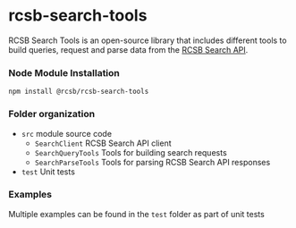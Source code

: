 # rcsb-search-tools

RCSB Search Tools is an open-source library that includes different tools to build queries, request and parse data from the 
[RCSB Search API](https://search.rcsb.org/).

### Node Module Installation
`npm install @rcsb/rcsb-search-tools`

### Folder organization
- `src` module source code
  - `SearchClient` RCSB Search API client 
  - `SearchQueryTools` Tools for building search requests
  - `SearchParseTools` Tools for parsing RCSB Search API responses
- `test` Unit tests

### Examples

Multiple examples can be found in the `test` folder as part of unit tests
